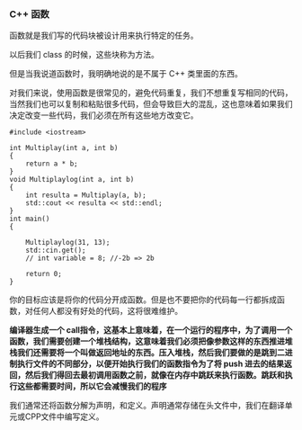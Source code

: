 ### C++ 函数

函数就是我们写的代码块被设计用来执行特定的任务。

 以后我们 class 的时候，这些块称为方法。

但是当我说道函数时，我明确地说的是不属于 C++ 类里面的东西。

对我们来说，使用函数是很常见的，避免代码重复，我们不想重复写相同的代码，当然我们也可以复制和粘贴很多代码，但会导致巨大的混乱，这也意味着如果我们决定改变一些代码，我们必须在所有这些地方改变它。

```
#include <iostream>

int Multiplay(int a, int b)
{
    return a * b;
}
void Multiplaylog(int a, int b)
{
    int resulta = Multiplay(a, b);
    std::cout << resulta << std::endl;
}
int main()
{

    Multiplaylog(31, 13);
    std::cin.get();
    // int variable = 8; //-2b => 2b

    return 0;
}
```

你的目标应该是将你的代码分开成函数。但是也不要把你的代码每一行都拆成函数，对任何人都没有好处的代码，这将很难维护。

**编译器生成一个 call指令，这基本上意味着，在一个运行的程序中，为了调用一个函数，我们需要创建一个堆栈结构，这意味着我们必须把像参数这样的东西推进堆栈我们还需要将一个叫做返回地址的东西。压入堆栈，然后我们要做的是跳到二进制执行文件的不同部分，以便开始执行我们的函数指令为了将 push 进去的结果返回，然后我们得回去最初调用函数之前，就像在内存中跳跃来执行函数。跳跃和执行这些都需要时间，所以它会减慢我们的程序**

我们通常还将函数分解为声明，和定义。声明通常存储在头文件中，我们在翻译单元或CPP文件中编写定义。
